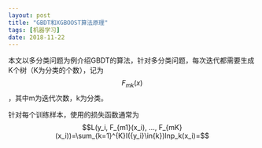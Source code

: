 ```yaml
---
layout: post
title: "GBDT和XGBOOST算法原理"
tags: [机器学习]
date: 2018-11-22
---
```


本文以多分类问题为例介绍GBDT的算法，针对多分类问题，每次迭代都需要生成K个树（K为分类的个数），记为$$F_{mk}(x)$$，其中m为迭代次数，k为分类。

针对每个训练样本，使用的损失函数通常为$$L(y_i, F_{m1}(x_i), ..., F_{mK}(x_i))=\sum_{k=1}^{K}I({y_i}\in{k})lnp_k(x_i)=$$
